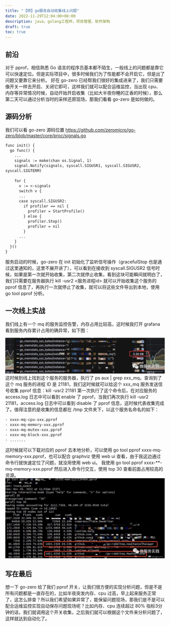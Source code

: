 ```yaml
---
title: "【转】go服务自动收集线上问题"
date: 2022-11-29T12:04:00+08:00
description: java，golang工程师，项目管理，软件架构
draft: true
toc: true
---
```


## 前沿
对于 pprof，相信熟悉 Go 语言的程序员基本都不陌生，一般线上的问题都是靠它可以快速定位。但是实际项目中，很多时候我们为了性能都不会开启它，但是出了问题又要靠它来分析。
好在 go-zero 已经帮我们很好的集成进来了，我们只需要像开关一样去开启、关闭它即可，这样我们就可以配合运维监控，当出现 cpu、内存等异常情况时候，自动开始开启收集（比如大半夜你睡的正香的时候），那么第二天可以通过分析当时的采样还原现场，那我们看看 go-zero 是如何做的。

## 源码分析
我们可以看 go-zero 源码位置 https://github.com/zeromicro/go-zero/blob/master/core/proc/signals.go
```
func init() {
  go func() {
    ...
    signals := make(chan os.Signal, 1)
    signal.Notify(signals, syscall.SIGUSR1, syscall.SIGUSR2, syscall.SIGTERM)

    for {
      v := <-signals
      switch v {
      ...
      case syscall.SIGUSR2:
        if profiler == nil {
          profiler = StartProfile()
        } else {
          profiler.Stop()
          profiler = nil
        }
      ...
    }
  }()
}
```
服务启动的时候，go-zero 在 init 初始化了监听信号操作（gracefulStop 也是通过这里通知的，这里不展开讲了），可以看到在接收到 syscall.SIGUSR2 信号时候，如果是第一次就开始收集，第二次就停止收集，看到这块可能瞬间就明白了，我们只需要在服务器执行 kill -usr2 <服务进程id> 就可以开始收集这个服务的 pprof 信息了，再执行一次就停止了收集，就可以将这些文件导出到本地，使用 go tool pprof 分析。

## 一次线上实战
我们线上有一个 mq 的服务监控告警，内存占用比较高，这时候我打开 grafana 看到服务内存累计占用的确异常，如下图：

![go-pprof线上问题收集](../images/go-pprof线上问题收集.png)
这时候到线上找到这个服务的服务器，执行了 ps aux | grep xxx_mq，查询到了这个 mq 服务的进程 ID 是 21181，我们这时候就可以给这个 xxx_mq 服务发送信号收集 pprof 信息：kill -usr2 21181
第一次执行了这个命令后，在对应服务的 access.log 日志中可以看到 enable 了 pprof，当我们再次执行 kill -usr2 21181，access.log 日志中可以看到 disable 了 pprof 信息，这时候代表收集完成了。值得注意的是收集的信息都在 /tmp 文件夹下，以这个服务名命名的如下：
```
- xxxx-mq-cpu-xxx.pprof
- xxxx-mq-memory-xxx.pprof
- xxxx-mq-mutex-xxx.pprof
- xxxx-mq-block-xxx.pprof
- .......
```
这时候就可以下载对应的 pprof 去本地分析，可以使用 go tool pprof xxxx-mq-memory-xxx.pprof，也可以配合 graphviz 使用 web ui 查看，由于我这边通过命令行就快速定位了问题，就没用使用 web ui。
我使用 go tool pprof xxxx-**-mq-memory-xxx.pprof 然后进入命令行交互，使用 top 30 查看前面占用较高的资源。
![go-pprof线上问题收集](../images/go-pprof线上问题收集2.png)

## 写在最后
想一下 go-zero 给了我们 pprof 开关，让我们很方便的实现分析问题，但是不是所有问题都是一直存在的，比如半夜突发内存、cpu 过高，早上起来服务正常了，这怎么排查？所以我们希望如果异常了，能保留问题现场，那我们是不是可以配合运维监控实现自动保存问题现场呢？比如内存、cpu 连续超过 80% 指标3分钟的话，我们就调用这个开关收集，之后我们就可以根据这个文件来分析问题了，这样就达到自动化了。